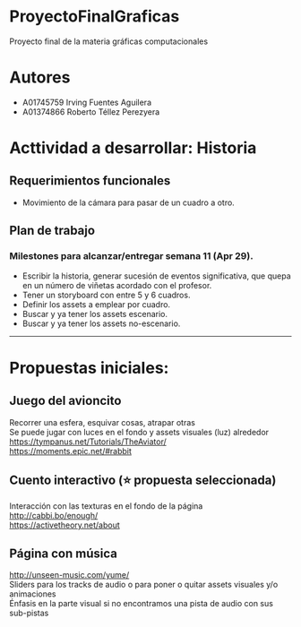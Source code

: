 # ProyectoFinalGraficas
Proyecto final de la materia gráficas computacionales 

# Autores
- A01745759 Irving Fuentes Aguilera
- A01374866 Roberto Téllez Perezyera

# Acttividad a desarrollar: Historia

## Requerimientos funcionales
* Movimiento de la cámara para pasar de un cuadro a otro.

## Plan de trabajo
### Milestones para alcanzar/entregar semana 11 (Apr 29).
* Escribir la historia, generar sucesión de eventos significativa, que quepa en un número de viñetas acordado con el profesor.
* Tener un storyboard con entre 5 y 6 cuadros.
* Definir los assets a emplear por cuadro.
* Buscar y ya tener los assets escenario.
* Buscar y ya tener los assets no-escenario.


---
# Propuestas iniciales:

## Juego del avioncito
Recorrer una esfera, esquivar cosas, atrapar otras  
Se puede jugar con luces en el fondo y assets visuales (luz) alrededor  
https://tympanus.net/Tutorials/TheAviator/  
https://moments.epic.net/#rabbit

## Cuento interactivo (:star: propuesta seleccionada)
Interacción con las texturas en el fondo de la página  
http://cabbi.bo/enough/  
https://activetheory.net/about

## Página con música
http://unseen-music.com/yume/  
Sliders para los tracks de audio o para poner o quitar assets visuales y/o animaciones  
Énfasis en la parte visual si no encontramos una pista de audio con sus sub-pistas
